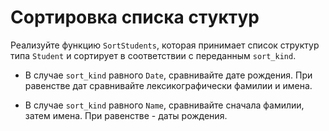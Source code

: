 # Сортировка списка стуктур

Реализуйте функцию `SortStudents`, которая принимает список структур типа `Student` и сортирует в соответствии с переданным `sort_kind`.

* В случае `sort_kind` равного `Date`, сравнивайте дате рождения. При равенстве дат сравнивайте лексикографически фамилии и имена.

* В случае `sort_kind` равного `Name`, сравнивайте сначала фамилии, затем имена. При равенстве - даты рождения.

